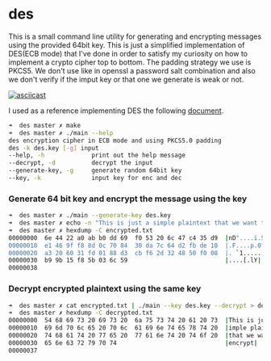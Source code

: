 # des

This is a small command line utility for generating and encrypting messages using the provided 64bit key.
This is just a simplified implementation of DES(ECB mode) that I've done in order to satisfy my curiosity on how to implement a crypto cipher top to bottom. The padding strategy we use is PKCS5. We don't use like in openssl a password salt combination and also we don't verify if the imput key
or that one we generate is weak or not.

[![asciicast](https://asciinema.org/a/HTJde9ZwiQfVFQaLVb6FTz0oP.svg)](https://asciinema.org/a/HTJde9ZwiQfVFQaLVb6FTz0oP)



I used as a reference implementing DES the following [document](http://page.math.tu-berlin.de/~kant/teaching/hess/krypto-ws2006/des.htm).

```bash
➜  des master ✗ make
➜  des master ✗ ./main --help
des encryption cipher in ECB mode and using PKCS5.0 padding
des -k des.key [-g] input
--help, -h             print out the help message
--decrypt, -d          decrypt the input
--generate-key, -g     generate random 64bit key
--key, -k              input key for enc and dec
```


### Generate 64 bit key and encrypt the message using the key
```bash
➜  des master ✗ ./main --generate-key des.key 
➜  des master ✗ echo -n "This is just a simple plaintext that we want to encrypt" | ./main --key des.key > encrypted.txt
➜  des master ✗ hexdump -C encrypted.txt 
00000000  6e 44 22 a0 ab b0 dd 69  f0 53 20 6c 47 c4 35 d9  |nD"....i.S lG.5.|
00000010  e1 46 9f f8 8d 0c 70 84  30 da 7c 64 d2 fb de 10  |.F....p.0.|d....|
00000020  a3 20 60 31 fd 01 88 d3  cb f6 2d 32 48 50 f0 08  |. `1......-2HP..|
00000030  b9 9b 15 f8 5b 03 6c 59                           |....[.lY|
00000038
```

### Decrypt encrypted plaintext using the same key

```bash
➜  des master ✗ cat encrypted.txt | ./main --key des.key --decrypt > decrypted.txt
➜  des master ✗ hexdump -C decrypted.txt 
00000000  54 68 69 73 20 69 73 20  6a 75 73 74 20 61 20 73  |This is just a s|
00000010  69 6d 70 6c 65 20 70 6c  61 69 6e 74 65 78 74 20  |imple plaintext |
00000020  74 68 61 74 20 77 65 20  77 61 6e 74 20 74 6f 20  |that we want to |
00000030  65 6e 63 72 79 70 74                              |encrypt|
00000037
```
